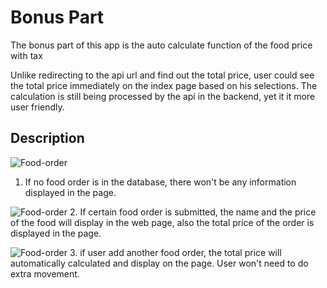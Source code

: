 # Bonus Part

The bonus part of this app is the auto calculate function of the food price with tax

Unlike redirecting to the api url and find out the total price, user could see the total price immediately on the index page based on his selections. The calculation is still being processed by the api in the backend, yet it it more user friendly.

## Description
![Food-order](http://junhui-li.com/images/bonus1.png)
1. If no food order is in the database, there won't be any information displayed in the page.

![Food-order](http://junhui-li.com/images/bonus2.png)
2. If certain food order is submitted, the name and the price of the food will display in the web page, also the total price of the order is displayed in the page.

![Food-order](http://junhui-li.com/images/bonus3.png)
3. if user add another food order, the total price will automatically calculated and display on the page. User won't need to do extra movement.

